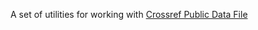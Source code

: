 A set of utilities for working with [Crossref Public Data File](https://www.crossref.org/learning/public-data-file/)
